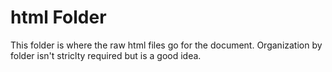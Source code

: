 # html Folder

This folder is where the raw html files go for the document.
Organization by folder isn't striclty required but is a good idea.
